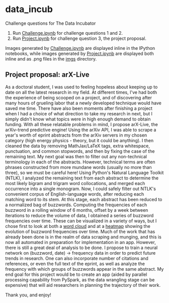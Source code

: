 # data_incub
Challenge questions for The Data Incubator

1) Run [Challenge.ipynb](notebooks/Challenge.ipynb) for challenge questions 1 and 2.
2) Run [Project.ipynb](notebooks/Project.ipynb) for challenge question 3, the project proposal.

Images generated by [Challenge.ipynb](notebooks/Challenge.ipynb) are displayed inline in the IPython notebooks, while images generated by [Project.ipynb](notebooks/Project.ipynb) are displayed both inline and as .png files in the [imgs](imgs) directory.

## Project proposal: arX-Live

As a doctoral student, I was used to feeling hopeless about keeping up to date on all the latest research in my field. At different times, I've had both the experience of being scooped on a project, and of discovering after many hours of grueling labor that a newly developed technique would have saved me time. There have also been moments after finishing a project when I had a choice of what direction to take my research in next, but I simply didn't know what topics were in high enough demand to obtain funding. With all these relatable problems in mind, I propose arX-Live, the arXiv-trend predictive engine! Using the arXiv API, I was able to scrape a year's worth of eprint abstracts from the arXiv servers in my chosen category (high energy physics - theory, but it could be anything). I then cleaned the data by removing MathJax/LaTeX tags, extra whitespace, punctuation, and common stopwords, and then by fixing the case of the remaining text. My next goal was then to filter out any non-technical terminology in each of the abstracts. However, technical terms are often phrases constructed from more mundane words (usually no more than three), so we must be careful here! Using Python's Natural Language Toolkit (NTLK), I analyzed the remaining text from each abstract to determine the most likely bigram and trigram word collocations, and merged each occurrence into a single monogram. Now, I could safely filter out NTLK's convenient corpus of English-language words, after reducing each matching word to its stem. At this stage, each abstract has been reduced to a normalized bag of buzzwords. Computing the frequencies of each buzzword in a rolling window of 6 months, offset by a week between iterations to reduce the volume of data, I obtained a series of buzzword frequencies over time. These can be visualized in a variety of ways, but I chose first to look at both a [word cloud](imgs/wordcloud.png) and at a [heatmap](imgs/heatmap_freq.png) showing the evolution of buzzword frequencies over time. Much of the work that has already been done is in the realm of data scraping and munging, and this is now all automated in preparation for implementation in an app. However, there is still a great deal of analysis to be done. I propose to train a neural network on (buzzword, date) -> frequency data in order to predict future trends in research. One can also incorporate number of citations and references, or even the full text of the eprint, as well as analyze the frequency with which groups of buzzwords appear in the same abstract. My end goal for this project would be to create an app (aided by parallel processing capability from PySpark, as the data wrangling stage can be expensive) that will aid researchers in planning the trajectory of their work.

Thank you, and enjoy!
